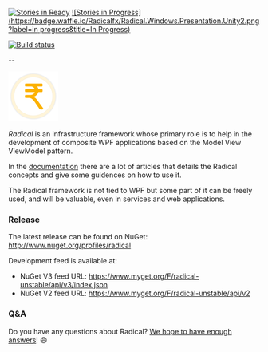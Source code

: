 [![Stories in Ready](https://badge.waffle.io/Radicalfx/Radical.Windows.Presentation.Unity2.png?label=ready&title=Ready)](http://waffle.io/Radicalfx/housekeeping)
[![Stories in Progress](https://badge.waffle.io/Radicalfx/Radical.Windows.Presentation.Unity2.png?label=in progress&title=In Progress)](http://waffle.io/Radicalfx/housekeeping)

[![Build status](https://ci.appveyor.com/api/projects/status/tksj8wtbv1jn0o57?svg=true)](https://ci.appveyor.com/project/radical-bot/radical-windows-presentation-unity2)

--

![Radical logo](Radical.png)

*Radical* is an infrastructure framework whose primary role is to help in the development of composite WPF applications based on the Model View ViewModel pattern.

In the [documentation](https://github.com/RadicalFx/radical/wiki)  there are a lot of articles that details the Radical concepts and give some guidences on how to use it.

The Radical framework is not tied to WPF but some part of it can be freely used, and will be valuable, even in services and web applications.

### Release

The latest release can be found on NuGet: http://www.nuget.org/profiles/radical

Development feed is available at: 
* NuGet V3 feed URL: https://www.myget.org/F/radical-unstable/api/v3/index.json
* NuGet V2 feed URL: https://www.myget.org/F/radical-unstable/api/v2

### Q&A

Do you have any questions about Radical? [We hope to have enough answers](https://groups.google.com/forum/#!forum/radical-mvvm-framework)! :smile:
